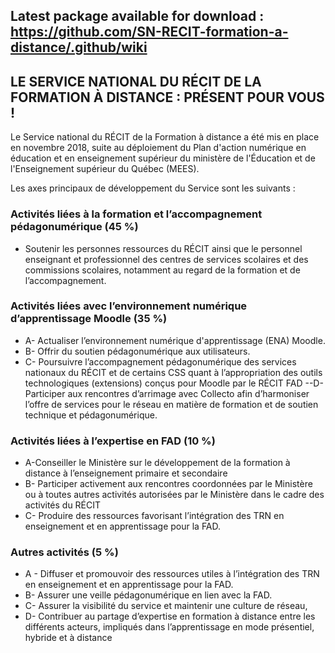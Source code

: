 ## Latest package available for download : https://github.com/SN-RECIT-formation-a-distance/.github/wiki

## LE SERVICE NATIONAL DU RÉCIT DE LA FORMATION À DISTANCE : PRÉSENT POUR VOUS !

Le Service national du RÉCIT de la Formation à distance a été mis en place en novembre 2018, suite au déploiement du Plan d'action numérique en éducation et en enseignement supérieur du ministère de l'Éducation et de l'Enseignement supérieur du Québec (MEES).

Les axes principaux de développement du Service sont les suivants :
### Activités liées à la formation et l’accompagnement pédagonumérique (45 %)
- Soutenir les personnes ressources du RÉCIT ainsi que le personnel enseignant et professionnel des centres de services scolaires et des commissions scolaires, notamment au regard de la formation et de l’accompagnement.
### Activités liées avec l’environnement numérique d’apprentissage Moodle (35 %)
- A- Actualiser l’environnement numérique d'apprentissage (ENA) Moodle. 
- B- Offrir du soutien pédagonumérique aux utilisateurs.
- C- Poursuivre l’accompagnement pédagonumérique des services nationaux du RÉCIT et de certains CSS quant à l’appropriation des outils technologiques (extensions) conçus pour Moodle par le RÉCIT FAD
--D- Participer aux rencontres d’arrimage avec Collecto afin d’harmoniser l’offre de services pour le réseau en matière de formation et de soutien technique et pédagonumérique.

### Activités liées à l’expertise en FAD (10 %)
- A-Conseiller le Ministère sur le développement de la formation à distance à l’enseignement primaire et secondaire
- B- Participer activement aux rencontres coordonnées par le Ministère ou à toutes autres activités autorisées par le Ministère dans le cadre des activités du RÉCIT
- C- Produire des ressources favorisant l’intégration des TRN en enseignement et en apprentissage pour la FAD. 
### Autres activités (5 %)
- A - Diffuser et promouvoir des ressources utiles à l’intégration des TRN en enseignement et en apprentissage pour la FAD. 
- B- Assurer une veille pédagonumérique en lien avec la FAD.
- C- Assurer la visibilité du service et maintenir une culture de réseau,  
- D- Contribuer au partage d’expertise en formation à distance entre les différents acteurs, impliqués dans l’apprentissage en mode présentiel, hybride et à distance


